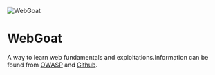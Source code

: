 ![WebGoat](https://avatars.githubusercontent.com/u/7718244?s=200&v=4)

# WebGoat

A way to learn web fundamentals and exploitations.Information can be found from [OWASP](https://owasp.org/www-project-webgoat/) and [Github](https://github.com/WebGoat/WebGoat).



